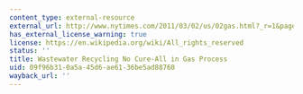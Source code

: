 ```yaml
---
content_type: external-resource
external_url: http://www.nytimes.com/2011/03/02/us/02gas.html?_r=1&pagewanted=all
has_external_license_warning: true
license: https://en.wikipedia.org/wiki/All_rights_reserved
status: ''
title: Wastewater Recycling No Cure-All in Gas Process
uid: 09f96b31-0a5a-45d6-ae61-36be5ad88760
wayback_url: ''
---
```


